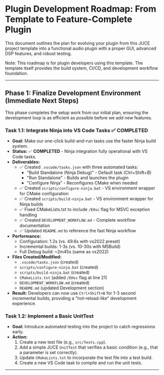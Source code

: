 # Plugin Development Roadmap: From Template to Feature-Complete Plugin

This document outlines the plan for evolving your plugin from this JUCE project template into a
functional audio plugin with a proper GUI, advanced DSP features, and robust testing.

Note: This roadmap is for plugin developers using this template. The template itself provides
the build system, CI/CD, and development workflow foundation.

---

## Phase 1: Finalize Development Environment (Immediate Next Steps)

This phase completes the setup work from our initial plan, ensuring the development loop is as efficient
as possible before we add new features.

### Task 1.1: Integrate Ninja into VS Code Tasks ✅ COMPLETED

- **Goal:** Make our one-click build-and-run tasks use the faster Ninja build system.
- **Status:** ✅ **COMPLETED** - Ninja integration fully operational with VS Code tasks.
- **Deliverables:**
  - ✅ Created `.vscode/tasks.json` with three automated tasks:
    - "Build Standalone (Ninja Debug)" - Default task (Ctrl+Shift+B)
    - "Run Standalone" - Builds and launches the plugin
    - "Configure Ninja" - Reconfigures CMake when needed
  - ✅ Created `scripts/configure-ninja.bat` - VS environment wrapper for CMake configuration
  - ✅ Created `scripts/build-ninja.bat` - VS environment wrapper for Ninja builds
  - ✅ Fixed CMakeLists.txt to include `/EHsc` flag for MSVC exception handling
  - ✅ Created `DEVELOPMENT_WORKFLOW.md` - Complete workflow documentation
  - ✅ Updated `README.md` to reference the fast Ninja workflow
- **Performance:**
  - Configuration: 1.2s (vs. 49.6s with vs2022 preset)
  - Incremental builds: 1-3s (vs. 10-30s with MSBuild)
  - Full Debug build: ~2m45s (same as vs2022)
- **Files Created/Modified:**
  - `.vscode/tasks.json` (created)
  - `scripts/configure-ninja.bat` (created)
  - `scripts/build-ninja.bat` (created)
  - `CMakeLists.txt` (added `/EHsc` flag at line 21)
  - `DEVELOPMENT_WORKFLOW.md` (created)
  - `README.md` (updated Development section)
- **Result:** Developers can now use `Ctrl+Shift+B` for 1-3 second incremental builds, providing a
  "hot-reload-like" development experience.

### Task 1.2: Implement a Basic UnitTest

- **Goal:** Introduce automated testing into the project to catch regressions early.
- **Action:**
    1. Create a new test file (e.g., `src/Tests.cpp`).
    2. Add a simple JUCE `UnitTest` that verifies a basic condition (e.g., that a parameter is set correctly).
    3. Update `CMakeLists.txt` to incorporate the test file into a test build.
    4. Create a new VS Code task to compile and run the unit tests.

---
